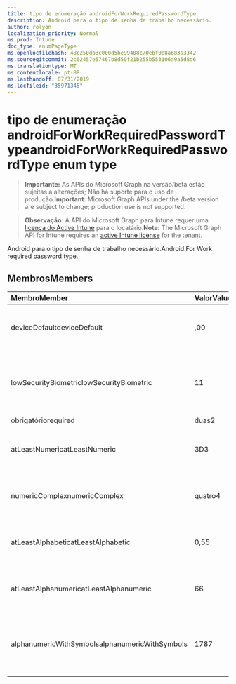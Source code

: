 ```yaml
---
title: tipo de enumeração androidForWorkRequiredPasswordType
description: Android para o tipo de senha de trabalho necessário.
author: rolyon
localization_priority: Normal
ms.prod: Intune
doc_type: enumPageType
ms.openlocfilehash: 48c250db3c000d5be99408c70ebf0e8a683a3342
ms.sourcegitcommit: 2c62457e57467b8d50f21b255b553106a9a5d8d6
ms.translationtype: MT
ms.contentlocale: pt-BR
ms.lasthandoff: 07/31/2019
ms.locfileid: "35971345"
---
```

# <a name="androidforworkrequiredpasswordtype-enum-type"></a><span data-ttu-id="c8dbb-103">tipo de enumeração androidForWorkRequiredPasswordType</span><span class="sxs-lookup"><span data-stu-id="c8dbb-103">androidForWorkRequiredPasswordType enum type</span></span>

> <span data-ttu-id="c8dbb-104">**Importante:** As APIs do Microsoft Graph na versão/beta estão sujeitas a alterações; Não há suporte para o uso de produção.</span><span class="sxs-lookup"><span data-stu-id="c8dbb-104">**Important:** Microsoft Graph APIs under the /beta version are subject to change; production use is not supported.</span></span>

> <span data-ttu-id="c8dbb-105">**Observação:** A API do Microsoft Graph para Intune requer uma [licença do Active Intune](https://go.microsoft.com/fwlink/?linkid=839381) para o locatário.</span><span class="sxs-lookup"><span data-stu-id="c8dbb-105">**Note:** The Microsoft Graph API for Intune requires an [active Intune license](https://go.microsoft.com/fwlink/?linkid=839381) for the tenant.</span></span>

<span data-ttu-id="c8dbb-106">Android para o tipo de senha de trabalho necessário.</span><span class="sxs-lookup"><span data-stu-id="c8dbb-106">Android For Work required password type.</span></span>

## <a name="members"></a><span data-ttu-id="c8dbb-107">Membros</span><span class="sxs-lookup"><span data-stu-id="c8dbb-107">Members</span></span>
|<span data-ttu-id="c8dbb-108">Membro</span><span class="sxs-lookup"><span data-stu-id="c8dbb-108">Member</span></span>|<span data-ttu-id="c8dbb-109">Valor</span><span class="sxs-lookup"><span data-stu-id="c8dbb-109">Value</span></span>|<span data-ttu-id="c8dbb-110">Descrição</span><span class="sxs-lookup"><span data-stu-id="c8dbb-110">Description</span></span>|
|:---|:---|:---|
|<span data-ttu-id="c8dbb-111">deviceDefault</span><span class="sxs-lookup"><span data-stu-id="c8dbb-111">deviceDefault</span></span>|<span data-ttu-id="c8dbb-112">,0</span><span class="sxs-lookup"><span data-stu-id="c8dbb-112">0</span></span>|<span data-ttu-id="c8dbb-113">Valor padrão do dispositivo, sem intenção.</span><span class="sxs-lookup"><span data-stu-id="c8dbb-113">Device default value, no intent.</span></span>|
|<span data-ttu-id="c8dbb-114">lowSecurityBiometric</span><span class="sxs-lookup"><span data-stu-id="c8dbb-114">lowSecurityBiometric</span></span>|<span data-ttu-id="c8dbb-115">1</span><span class="sxs-lookup"><span data-stu-id="c8dbb-115">1</span></span>|<span data-ttu-id="c8dbb-116">Senha com base em Biometria de segurança baixa necessária.</span><span class="sxs-lookup"><span data-stu-id="c8dbb-116">Low security biometrics based password required.</span></span>|
|<span data-ttu-id="c8dbb-117">obrigatório</span><span class="sxs-lookup"><span data-stu-id="c8dbb-117">required</span></span>|<span data-ttu-id="c8dbb-118">duas</span><span class="sxs-lookup"><span data-stu-id="c8dbb-118">2</span></span>|<span data-ttu-id="c8dbb-119">Obrigatório.</span><span class="sxs-lookup"><span data-stu-id="c8dbb-119">Required.</span></span>|
|<span data-ttu-id="c8dbb-120">atLeastNumeric</span><span class="sxs-lookup"><span data-stu-id="c8dbb-120">atLeastNumeric</span></span>|<span data-ttu-id="c8dbb-121">3D</span><span class="sxs-lookup"><span data-stu-id="c8dbb-121">3</span></span>|<span data-ttu-id="c8dbb-122">É necessário pelo menos a senha numérica.</span><span class="sxs-lookup"><span data-stu-id="c8dbb-122">At least numeric password required.</span></span>|
|<span data-ttu-id="c8dbb-123">numericComplex</span><span class="sxs-lookup"><span data-stu-id="c8dbb-123">numericComplex</span></span>|<span data-ttu-id="c8dbb-124">quatro</span><span class="sxs-lookup"><span data-stu-id="c8dbb-124">4</span></span>|<span data-ttu-id="c8dbb-125">Senha numérica complexa obrigatória.</span><span class="sxs-lookup"><span data-stu-id="c8dbb-125">Numeric complex password required.</span></span>|
|<span data-ttu-id="c8dbb-126">atLeastAlphabetic</span><span class="sxs-lookup"><span data-stu-id="c8dbb-126">atLeastAlphabetic</span></span>|<span data-ttu-id="c8dbb-127">0,5</span><span class="sxs-lookup"><span data-stu-id="c8dbb-127">5</span></span>|<span data-ttu-id="c8dbb-128">É necessária pelo menos a senha alfabética.</span><span class="sxs-lookup"><span data-stu-id="c8dbb-128">At least alphabetic password required.</span></span>|
|<span data-ttu-id="c8dbb-129">atLeastAlphanumeric</span><span class="sxs-lookup"><span data-stu-id="c8dbb-129">atLeastAlphanumeric</span></span>|<span data-ttu-id="c8dbb-130">6</span><span class="sxs-lookup"><span data-stu-id="c8dbb-130">6</span></span>|<span data-ttu-id="c8dbb-131">É necessária pelo menos a senha alfanumérica.</span><span class="sxs-lookup"><span data-stu-id="c8dbb-131">At least alphanumeric password required.</span></span>|
|<span data-ttu-id="c8dbb-132">alphanumericWithSymbols</span><span class="sxs-lookup"><span data-stu-id="c8dbb-132">alphanumericWithSymbols</span></span>|<span data-ttu-id="c8dbb-133">178</span><span class="sxs-lookup"><span data-stu-id="c8dbb-133">7</span></span>|<span data-ttu-id="c8dbb-134">É necessário pelo menos alfanumérico com senha de símbolo.</span><span class="sxs-lookup"><span data-stu-id="c8dbb-134">At least alphanumeric with symbols password required.</span></span>|





